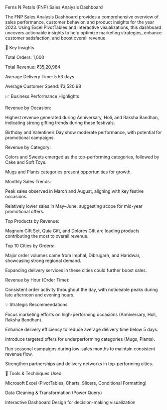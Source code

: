 Ferns N Petals (FNP) Sales Analysis Dashboard

The FNP Sales Analysis Dashboard provides a comprehensive overview of sales performance, customer behavior, and product insights for the year 2023. Using Excel PivotTables and interactive visualizations, this dashboard uncovers actionable insights to help optimize marketing strategies, enhance customer satisfaction, and boost overall revenue.

🔑 Key Insights

Total Orders: 1,000

Total Revenue: ₹35,20,984

Average Delivery Time: 5.53 days

Average Customer Spend: ₹3,520.98

📈 Business Performance Highlights

Revenue by Occasion:

Highest revenue generated during Anniversary, Holi, and Raksha Bandhan, indicating strong gifting trends during these festivals.

Birthday and Valentine’s Day show moderate performance, with potential for promotional campaigns.

Revenue by Category:

Colors and Sweets emerged as the top-performing categories, followed by Cake and Soft Toys.

Mugs and Plants categories present opportunities for growth.

Monthly Sales Trends:

Peak sales observed in March and August, aligning with key festive occasions.

Relatively lower sales in May–June, suggesting scope for mid-year promotional offers.

Top Products by Revenue:

Magnum Gift Set, Quia Gift, and Dolores Gift are leading products contributing the most to overall revenue.

Top 10 Cities by Orders:

Major order volumes came from Imphal, Dibrugarh, and Haridwar, showcasing strong regional demand.

Expanding delivery services in these cities could further boost sales.

Revenue by Hour (Order Time):

Consistent order activity throughout the day, with noticeable peaks during late afternoon and evening hours.

💡 Strategic Recommendations

Focus marketing efforts on high-performing occasions (Anniversary, Holi, Raksha Bandhan).

Enhance delivery efficiency to reduce average delivery time below 5 days.

Introduce targeted offers for underperforming categories (Mugs, Plants).

Run seasonal campaigns during low-sales months to maintain consistent revenue flow.

Strengthen partnerships and delivery networks in top-performing cities.

🧠 Tools & Techniques Used

Microsoft Excel (PivotTables, Charts, Slicers, Conditional Formatting)

Data Cleaning & Transformation (Power Query)

Interactive Dashboard Design for decision-making visualization
